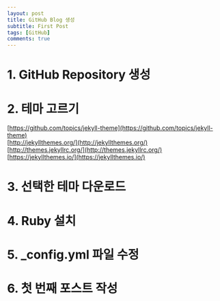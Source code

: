 ```yaml
---
layout: post
title: GitHub Blog 생성
subtitle: First Post
tags: [GitHub]
comments: true
---
```


# 1. GitHub Repository 생성


# 2. 테마 고르기
[https://github.com/topics/jekyll-theme](https://github.com/topics/jekyll-theme)  
[http://jekyllthemes.org/](http://jekyllthemes.org/)  
[http://themes.jekyllrc.org/](http://themes.jekyllrc.org/)  
[https://jekyllthemes.io/](https://jekyllthemes.io/)


# 3. 선택한 테마 다운로드


# 4. Ruby 설치


# 5. _config.yml 파일 수정 


# 6. 첫 번째 포스트 작성 